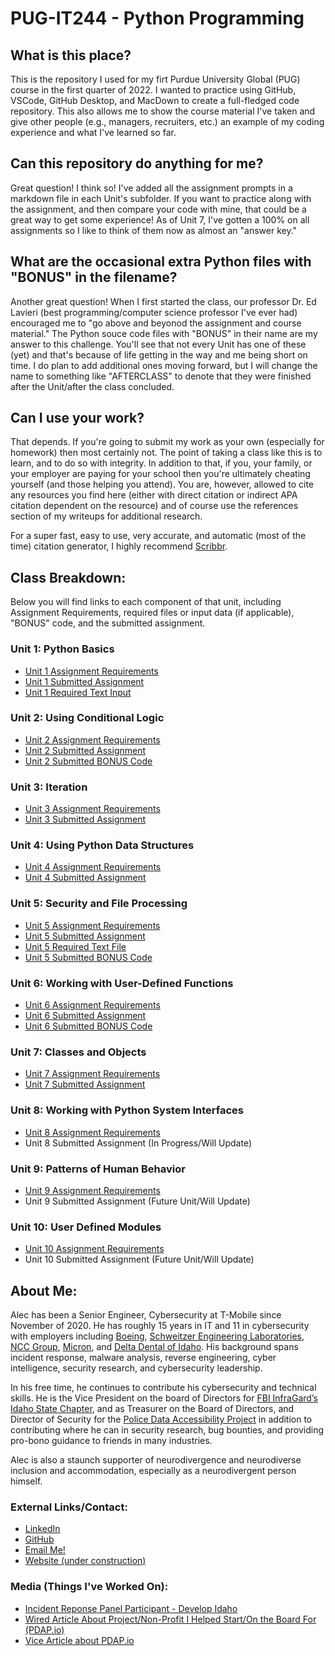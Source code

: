 # PUG-IT244 - Python Programming

## What is this place?
This is the repository I used for my firt Purdue University Global (PUG) course in the first quarter of 2022. I wanted to practice using GitHub, VSCode, GitHub Desktop, and MacDown to create a full-fledged code repository. This also allows me to show the course material I've taken and give other people (e.g., managers, recruiters, etc.) an example of my coding experience and what I've learned so far.

## Can this repository do anything for me?
Great question! I think so! I've added all the assignment prompts in a markdown file in each Unit's subfolder. If you want to practice along with the assignment, and then compare your code with mine, that could be a great way to get some experience! As of Unit 7, I've gotten a 100% on all assignments so I like to think of them now as almost an "answer key."

## What are the occasional extra Python files with "BONUS" in the filename?
Another great question! When I first started the class, our professor Dr. Ed Lavieri (best programming/computer science professor I've ever had) encouraged me to "go above and beyonod the assignment and course material." The Python souce code files with "BONUS" in their name are my answer to this challenge. You'll see that not every Unit has one of these (yet) and that's because of life getting in the way and me being short on time. I do plan to add additional ones moving forward, but I will change the name to something like "AFTERCLASS" to denote that they were finished after the Unit/after the class concluded.

## Can I use your work?
That depends. If you're going to submit my work as your own (especially for homework) then most certainly not. The point of taking a class like this is to learn, and to do so with integrity. In addition to that, if you, your family, or your employer are paying for your school then you're ultimately cheating yourself (and those helping you attend). You are, however, allowed to cite any resources you find here (either with direct citation or indirect APA citation dependent on the resource) and of course use the references section of my writeups for additional research.

For a super fast, easy to use, very accurate, and automatic (most of the time) citation generator, I highly recommend [Scribbr](https://www.scribbr.com/apa-citation-generator/).

## Class Breakdown:
Below you will find links to each component of that unit, including Assignment Requirements, required files or input data (if applicable), "BONUS" code, and the submitted assignment.
### Unit 1: Python Basics
* [Unit 1 Assignment Requirements](https://github.com/rainmana/PUG-IT244/blob/main/Unit%201/Unit%201%20Assignment%20Requirements.md#it244-unit-1-assignment-python-basics)
* [Unit 1 Submitted Assignment](https://github.com/rainmana/PUG-IT244/blob/main/Unit%201/Unit%201%20Assignment.py)
* [Unit 1 Required Text Input](https://github.com/rainmana/PUG-IT244/blob/main/Unit%201/IT244_Unit_1_Data.txt)

### Unit 2: Using Conditional Logic
* [Unit 2 Assignment Requirements](https://github.com/rainmana/PUG-IT244/blob/main/Unit%202/Unit%202%20Assignment%20Requirements.md#it244-unit-2-assignment-using-conditional-logic)
* [Unit 2 Submitted Assignment](https://github.com/rainmana/PUG-IT244/blob/main/Unit%202/Unit%202%20Assignment.py)
* [Unit 2 Submitted BONUS Code](https://github.com/rainmana/PUG-IT244/blob/main/Unit%202/Unit%202%20Assignment%20BONUS.py)

### Unit 3: Iteration
* [Unit 3 Assignment Requirements](https://github.com/rainmana/PUG-IT244/blob/main/Unit%203/Unit%203%20Assignment%20Requirements.md#it244-unit-3-assignment-iteration)
* [Unit 3 Submitted Assignment](https://github.com/rainmana/PUG-IT244/blob/main/Unit%203/Unit%203%20Assignment.py)

### Unit 4: Using Python Data Structures
* [Unit 4 Assignment Requirements](https://github.com/rainmana/PUG-IT244/blob/main/Unit%204/Unit%204%20Assignment%20Requirements.md#unit-4-assignment-using-python-data-structures)
* [Unit 4 Submitted Assignment](https://github.com/rainmana/PUG-IT244/blob/main/Unit%204/Unit%204%20Assignment.py)

### Unit 5: Security and File Processing
* [Unit 5 Assignment Requirements](https://github.com/rainmana/PUG-IT244/blob/main/Unit%205/Unit%205%20Assignment%20Requirements.md)
* [Unit 5 Submitted Assignment](https://github.com/rainmana/PUG-IT244/blob/main/Unit%205/Unit%205%20Assignment.py)
* [Unit 5 Required Text File](https://github.com/rainmana/PUG-IT244/blob/main/Unit%205/IT244_U5_Data.txt)
* [Unit 5 Submitted BONUS Code](https://github.com/rainmana/PUG-IT244/blob/main/Unit%205/Unit%205%20Assignment(BONUS).py)

### Unit 6: Working with User-Defined Functions
* [Unit 6 Assignment Requirements](https://github.com/rainmana/PUG-IT244/blob/main/Unit%206/Unit%206%20Assignment%20Requirements.md#unit-6-assignment-working-with-user-defined-functions)
* [Unit 6 Submitted Assignment](https://github.com/rainmana/PUG-IT244/blob/main/Unit%206/Unit%206%20Assignment.py)
* [Unit 6 Submitted BONUS Code](https://github.com/rainmana/PUG-IT244/blob/main/Unit%206/Unit%206%20Assignment(BONUS).py)

### Unit 7: Classes and Objects
* [Unit 7 Assignment Requirements](https://github.com/rainmana/PUG-IT244/blob/main/Unit%207/Unit%207%20Assignment%20Requirements.md#unit-7-assignment-classes-and-objects)
* [Unit 7 Submitted Assignment](https://github.com/rainmana/PUG-IT244/blob/main/Unit%207/Unit%207%20Assignment.py)

### Unit 8: Working with Python System Interfaces
* [Unit 8 Assignment Requirements](https://github.com/rainmana/PUG-IT244/blob/main/Unit%208/Unit%208%20Assignment%20Requirements.md#it244-unit-8-assignment-working-with-python-system-interfaces)
* Unit 8 Submitted Assignment (In Progress/Will Update)

### Unit 9: Patterns of Human Behavior
* [Unit 9 Assignment Requirements](https://github.com/rainmana/PUG-IT244/blob/main/Unit%209/Unit%209%20Assignment%20Requirements.md#unit-9-assignment-patterns-of-human-behavior)
* Unit 9 Submitted Assignment (Future Unit/Will Update)

### Unit 10: User Defined Modules
* [Unit 10 Assignment Requirements](https://github.com/rainmana/PUG-IT244/blob/main/Unit%2010/Unit%2010%20Assignment%20Requirements.md#it244-unit-10-assignment-user-define-modules)
* Unit 10 Submitted Assignment (Future Unit/Will Update)




## About Me:
Alec has been a Senior Engineer, Cybersecurity at T-Mobile since November of 2020. He has roughly 15 years in IT and 11 in cybersecurity with employers including [Boeing](https://www.boeing.com/), [Schweitzer Engineering Laboratories](https://selinc.com), [NCC Group](https://www.nccgroup.com), [Micron](https://www.micron.com), and [Delta Dental of Idaho](https://www.deltadentalid.com). His background spans incident response, malware analysis, reverse engineering, cyber intelligence, security research, and cybersecurity leadership. 

In his free time, he continues to contribute his cybersecurity and technical skills. He is the Vice President on the board of Directors for [FBI InfraGard’s Idaho State Chapter](https://idahoinfragard.org/), and as Treasurer on the Board of Directors, and Director of Security for the [Police Data Accessibility Project](https://pdap.io/) in addition to contributing where he can in security research, bug bounties, and providing pro-bono guidance to friends in many industries. 

Alec is also a staunch supporter of neurodivergence and neurodiverse inclusion and accommodation, especially as a neurodivergent person himself. 

### External Links/Contact:
* [LinkedIn](https://www.linkedin.com/in/wakin)
* [GitHub](https://github.com/rainmana)
* [Email Me!](mailto:me@alecakin.com)
* [Website (under construction)](https://alecakin.com)

### Media (Things I've Worked On):
* [Incident Reponse Panel Participant - Develop Idaho](https://www.silentsector.com/blog/develop-idaho-boise-conference-incident-response)
* [Wired Article About Project/Non-Profit I Helped Start/On the Board For (PDAP.io)](https://www.wired.com/story/police-accountability-data-project-open-source-reddit/)
* [Vice Article about PDAP.io](https://www.vice.com/en/article/5dpxvq/this-transparency-project-is-creating-a-massive-collection-of-police-data)